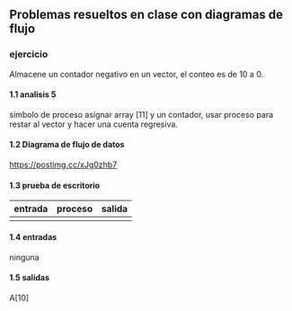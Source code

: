 ## Problemas resueltos en clase con diagramas de flujo
### ejercicio
Almacene un contador negativo en un vector, el conteo es de 10 a 0.
 #### 1.1 analisis 5
simbolo de proceso asignar array [11] y un contador, usar proceso para restar al vector y hacer una cuenta regresiva.
#### 1.2 Diagrama de flujo de datos
https://postimg.cc/xJg0zhb7
#### 1.3 prueba de escritorio
|entrada|proceso|salida|
|------------|-------------|----------|
|            |              |         |

#### 1.4 entradas
ninguna
#### 1.5 salidas
A[10]
